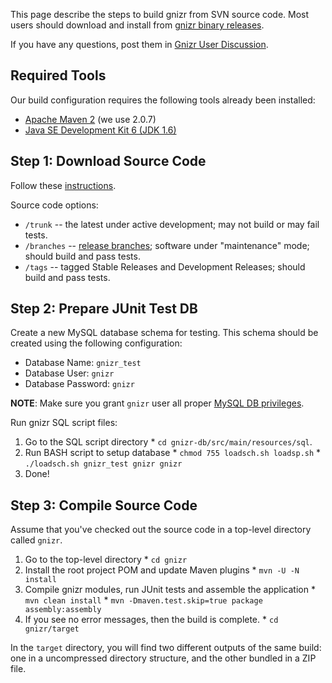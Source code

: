 This page describe the steps to build gnizr from SVN source code. Most users should download and install from [gnizr binary releases](HowToInstall.md).

If you have any questions, post them in [Gnizr User Discussion](http://groups.google.com/group/gnizr-users).

## Required Tools ##

Our build configuration requires the following tools already been installed:

  * [Apache Maven 2](http://maven.apache.org) (we use 2.0.7)
  * [Java SE Development Kit 6 (JDK 1.6)](http://www.javasoft.com)

## Step 1: Download Source Code ##

Follow these [instructions](http://code.google.com/p/gnizr/source).

Source code options:
  * `/trunk` -- the latest under active development; may not build or may fail tests.
  * `/branches` -- [release branches](http://svnbook.red-bean.com/en/1.1/ch04s04.html#svn-ch-4-sect-4.4.1); software under "maintenance" mode; should build and pass tests.
  * `/tags` -- tagged Stable Releases and Development Releases; should build and pass tests.

## Step 2: Prepare JUnit Test DB ##

Create a new MySQL database schema for testing. This schema should be created using the following configuration:

  * Database Name: `gnizr_test`
  * Database User: `gnizr`
  * Database Password: `gnizr`

**NOTE**: Make sure you grant `gnizr` user all proper [MySQL DB privileges](http://dev.mysql.com/doc/refman/5.1/en/privilege-system.html).

Run gnizr SQL script files:

  1. Go to the SQL script directory
    * `cd gnizr-db/src/main/resources/sql`.
  1. Run BASH script to setup database
    * `chmod 755 loadsch.sh loadsp.sh`
    * `./loadsch.sh gnizr_test gnizr gnizr`
  1. Done!

## Step 3: Compile Source Code ##

Assume that you've checked out the source code in a top-level directory called `gnizr`.

  1. Go to the top-level directory
    * `cd gnizr`
  1. Install the root project POM and update Maven plugins
    * `mvn -U -N install`
  1. Compile gnizr modules, run JUnit tests and assemble the application
    * `mvn clean install`
    * `mvn -Dmaven.test.skip=true package assembly:assembly`
  1. If you see no error messages, then the build is complete.
    * `cd gnizr/target`

In the `target` directory, you will find two different outputs of the same build: one in a uncompressed directory structure, and the other bundled in a ZIP file.